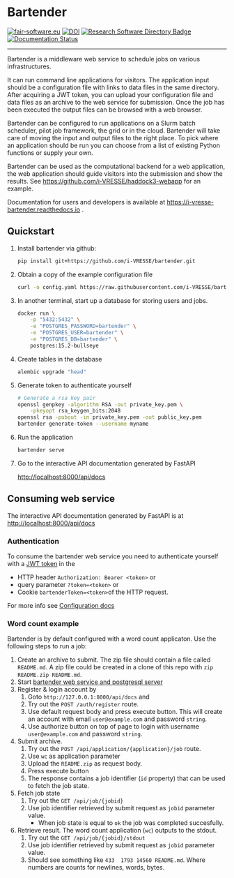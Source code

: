 # Bartender

[![fair-software.eu](https://img.shields.io/badge/fair--software.eu-%E2%97%8F%20%20%E2%97%8F%20%20%E2%97%8F%20%20%E2%97%8F%20%20%E2%97%8B-yellow)](https://fair-software.eu)
[![DOI](https://zenodo.org/badge/DOI/10.5281/zenodo.7614737.svg)](https://doi.org/10.5281/zenodo.7614737)
[![Research Software Directory Badge](https://img.shields.io/badge/rsd-bartender-00a3e3.svg)](https://research-software-directory.org/software/bartender)
[![Documentation Status](https://readthedocs.org/projects/i-vresse-bartender/badge/?version=latest)](https://i-vresse-bartender.readthedocs.io/en/latest/?badge=latest)

***

Bartender is a middleware web service to schedule jobs on various
infrastructures.

It can run command line applications for visitors. The application input should
be a configuration file with links to data files in the same directory.
After acquiring a JWT token, you can upload your configuration file and
data files as an archive to the web service for submission.
Once the job has been executed the output files
can be browsed with a web browser.

Bartender can be configured to run applications on a Slurm batch scheduler,
pilot job framework, the grid or in the cloud. Bartender will take care of
moving the input and output files to the right place. To pick where an
application should be run you can choose from a list of existing Python
functions or supply your own.

Bartender can be used as the computational backend for a web application, the
web application should guide visitors into the submission and show the results.
See <https://github.com/i-VRESSE/haddock3-webapp> for an example.

Documentation for users and developers is available
at <https://i-vresse-bartender.readthedocs.io> .

## Quickstart

1. Install bartender via github:

    ```bash
    pip install git+https://github.com/i-VRESSE/bartender.git
    ```

1. Obtain a copy of the example configuration file

    ```bash
    curl -o config.yaml https://raw.githubusercontent.com/i-VRESSE/bartender/main/config-example.yaml
    ```

1. In another terminal, start up a database for storing users and jobs.

    ```bash
    docker run \
        -p "5432:5432" \
        -e "POSTGRES_PASSWORD=bartender" \
        -e "POSTGRES_USER=bartender" \
        -e "POSTGRES_DB=bartender" \
        postgres:15.2-bullseye
    ```

1. Create tables in the database

    ```bash
    alembic upgrade "head"
    ```

1. Generate token to authenticate yourself

    ```bash
    # Generate a rsa key pair
    openssl genpkey -algorithm RSA -out private_key.pem \
        -pkeyopt rsa_keygen_bits:2048
    openssl rsa -pubout -in private_key.pem -out public_key.pem
    bartender generate-token --username myname
    ```

1. Run the application

    ```bash
    bartender serve
    ```

1. Go to the interactive API documentation generated by FastAPI

    <http://localhost:8000/api/docs>

## Consuming web service

The interactive API documentation generated by FastAPI is at
<http://localhost:8000/api/docs>

### Authentication

To consume the bartender web service you need to authenticate yourself
with a [JWT token](https://jwt.io/) in the

* HTTP header `Authorization: Bearer <token>` or
* query parameter `?token=<token>` or
* Cookie `bartenderToken=<token>`of the HTTP request.

For more info see [Configuration docs](https://i-vresse-bartender.readthedocs.io/en/latest/configuration.html#authentication)

### Word count example

Bartender is by default configured with a word count applicaton. Use the
following steps to run a job:

1. Create an archive to submit. The zip file should contain a file called
   `README.md`. A zip file could be created in a clone of this repo with `zip
   README.zip README.md`.
2. Start [bartender web service and postgresql
   server](https://i-vresse-bartender.readthedocs.io/en/latest/index.html#quickstart)
3. Register & login account by
    1. Goto `http://127.0.0.1:8000/api/docs` and
    2. Try out the `POST /auth/register` route.
    3. Use default request body and press execute button. This will create an
       account with email `user@example.com` and password `string`.
    4. Use authorize button on top of page to login with username
       `user@example.com` and password `string`.
4. Submit archive.
    1. Try out the `POST /api/application/{application}/job` route.
    2. Use `wc` as application parameter
    3. Upload the `README.zip` as request body.
    4. Press execute button
    5. The response contains a job identifier (`id` property) that can be used
       to fetch the job state.
5. Fetch job state
    1. Try out the `GET /api/job/{jobid}`
    2. Use job identifier retrieved by submit request as `jobid` parameter
       value.
        * When job state is equal to `ok` the job was completed succesfully.
6. Retrieve result. The word count application (`wc`) outputs to the stdout.
    1. Try out the `GET /api/job/{jobid}/stdout`
    2. Use job identifier retrieved by submit request as `jobid` parameter
       value.
    3. Should see something like `433  1793 14560 README.md`. Where numbers are
        counts for newlines, words, bytes.
